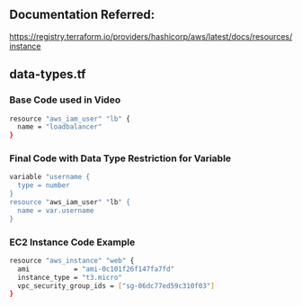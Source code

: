 
## Documentation Referred:

https://registry.terraform.io/providers/hashicorp/aws/latest/docs/resources/instance

## data-types.tf

### Base Code used in Video

```sh
resource "aws_iam_user" "lb" {
  name = "loadbalancer"
}
```

### Final Code with Data Type Restriction for Variable

```sh
variable "username {
  type = number
}
resource "aws_iam_user" "lb" {
  name = var.username
}
```

### EC2 Instance Code Example

```sh
resource "aws_instance" "web" {
  ami           = "ami-0c101f26f147fa7fd"
  instance_type = "t3.micro"
  vpc_security_group_ids = ["sg-06dc77ed59c310f03"]
}
```
